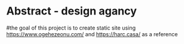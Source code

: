 # Abstract - design agancy

#the goal of this project is to create static site using https://www.ogehezeonu.com/ and https://harc.casa/ as a reference
